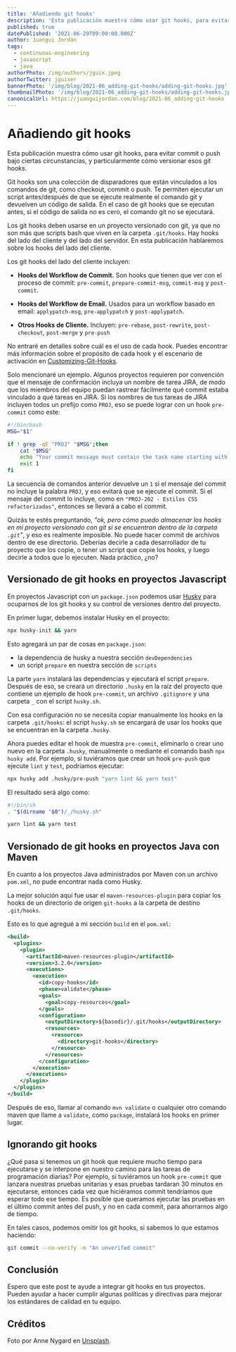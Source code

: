 ```yaml
---
title: 'Añadiendo git hooks'
description: 'Esta publicación muestra cómo usar git hooks, para evitar commit o push bajo ciertas circunstancias, y particularmente cómo versionar esos git hooks.'
published: true
datePublished: '2021-06-29T09:00:00.000Z'
author: Juangui Jordán
tags:
  - continuous-engineering
  - javascript
  - java
authorPhoto: /img/authors/jguix.jpeg
authorTwitter: jguixer
bannerPhoto: '/img/blog/2021-06_adding-git-hooks/adding-git-hooks.jpg'
thumbnailPhoto: '/img/blog/2021-06_adding-git-hooks/adding-git-hooks.jpg'
canonicalUrl: https://juanguijordan.com/blog/2021-06_adding-git-hooks
---
```


# Añadiendo git hooks

Esta publicación muestra cómo usar git hooks, para evitar commit o push bajo ciertas circunstancias, y particularmente cómo versionar esos git hooks.

Git hooks son una colección de disparadores que están vinculados a los comandos de git, como checkout, commit o push. Te permiten ejecutar un script antes/después de que se ejecute realmente el comando git y devuelven un código de salida. En el caso de git hooks que se ejecutan antes, si el código de salida no es cero, el comando git no se ejecutará.

Los git hooks deben usarse en un proyecto versionado con git, ya que no son más que scripts bash que viven en la carpeta `.git/hooks`. Hay hooks del lado del cliente y del lado del servidor. En esta publicación hablaremos sobre los hooks del lado del cliente.

Los git hooks del lado del cliente incluyen:

- **Hooks del Workflow de Commit.** Son hooks que tienen que ver con el proceso de commit: `pre-commit`, `prepare-commit-msg`, `commit-msg` y `post-commit`.

- **Hooks del Workflow de Email.** Usados para un workflow basado en email: `applypatch-msg`, `pre-applypatch` y `post-applypatch`.

- **Otros Hooks de Cliente.** Incluyen: `pre-rebase`, `post-rewrite`, `post-checkout`, `post-merge` y `pre-push`

No entraré en detalles sobre cuál es el uso de cada hook. Puedes encontrar más información sobre el propósito de cada hook y el escenario de activación en [Customizing-Git-Hooks](https://git-scm.com/book/en/v2/Customizing-Git-Git-Hooks).

Solo mencionaré un ejemplo. Algunos proyectos requieren por convención que el mensaje de confirmación incluya un nombre de tarea JIRA, de modo que los miembros del equipo puedan rastrear fácilmente qué commit estaba vinculado a qué tareas en JIRA. Si los nombres de tus tareas de JIRA incluyen todos un prefijo como `PROJ`, eso se puede lograr con un hook `pre-commit` como este:

```sh
#!/bin/bash
MSG="$1"

if ! grep -qE "PROJ" "$MSG";then
    cat "$MSG"
    echo "Your commit message must contain the task name starting with 'PROJ'"
    exit 1
fi
```

La secuencia de comandos anterior devuelve un `1` si el mensaje del commit no incluye la palabra `PROJ`, y eso evitará que se ejecute el commit. Si el mensaje del commit lo incluye, como en `"PROJ-202 - Estilos CSS refactorizados"`, entonces se llevará a cabo el commit.

Quizás te estés preguntando, _"ok, pero cómo puedo almacenar los hooks en mi proyecto versionado con git si se encuentran dentro de la carpeta `.git`"_, y eso es realmente imposible. No puede hacer commit de archivos dentro de ese directorio. Deberías decirle a cada desarrollador de tu proyecto que los copie, o tener un script que copie los hooks, y luego decirle a todos que lo ejecuten. Nada práctico, ¿no?

## Versionado de git hooks en proyectos Javascript

En proyectos Javascript con un `package.json` podemos usar [Husky](https://typicode.github.io/husky) para ocuparnos de los git hooks y su control de versiones dentro del proyecto.

En primer lugar, debemos instalar Husky en el proyecto:

```sh
npx husky-init && yarn
```

Esto agregará un par de cosas en `package.json`:

- la dependencia de husky a nuestra sección `devDependencies`
- un script `prepare` en nuestra sección de `scripts`

La parte `yarn` instalará las dependencias y ejecutará el script `prepare`. Después de eso, se creará un directorio `.husky` en la raíz del proyecto que contiene un ejemplo de hook `pre-commit`, un archivo `.gitignore` y una carpeta `_` con el script `husky.sh`.

Con esa configuración no se necesita copiar manualmente los hooks en la carpeta `.git/hooks`: el script `husky.sh` se encargará de usar los hooks que se encuentran en la carpeta `.husky`.

Ahora puedes editar el hook de muestra `pre-commit`, eliminarlo o crear uno nuevo en la carpeta `.husky`, manualmente o mediante el comando bash `npx husky add`. Por ejemplo, si tuviéramos que crear un hook `pre-push` que ejecute `lint` y `test`, podríamos ejecutar:

```sh
npx husky add .husky/pre-push "yarn lint && yarn test"
```

El resultado será algo como:

```sh
#!/bin/sh
. "$(dirname "$0")/_/husky.sh"

yarn lint && yarn test

```

## Versionado de git hooks en proyectos Java con Maven

En cuanto a los proyectos Java administrados por Maven con un archivo `pom.xml`, no pude encontrar nada como Husky.

La mejor solución aquí fue usar el `maven-resources-plugin` para copiar los hooks de un directorio de origen `git-hooks` a la carpeta de destino `.git/hooks`.

Esto es lo que agregué a mi sección `build` en el `pom.xml`:

```xml
<build>
  <plugins>
    <plugin>
      <artifactId>maven-resources-plugin</artifactId>
      <version>3.2.0</version>
      <executions>
        <execution>
          <id>copy-hooks</id>
          <phase>validate</phase>
          <goals>
            <goal>copy-resources</goal>
          </goals>
          <configuration>
            <outputDirectory>${basedir}/.git/hooks</outputDirectory>
            <resources>
              <resource>
                <directory>git-hooks</directory>
              </resource>
            </resources>
          </configuration>
        </execution>
      </executions>
    </plugin>
  </plugins>
</build>
```

Después de eso, llamar al comando `mvn validate` o cualquier otro comando maven que llame a `validate`, como `package`, instalará los hooks en primer lugar.

## Ignorando git hooks

¿Qué pasa si tenemos un git hook que requiere mucho tiempo para ejecutarse y se interpone en nuestro camino para las tareas de programación diarias? Por ejemplo, si tuviéramos un hook `pre-commit` que lanzara nuestras pruebas unitarias y esas pruebas tardaran 30 minutos en ejecutarse, entonces cada vez que hiciéramos commit tendríamos que esperar todo ese tiempo. Es posible que queramos ejecutar las pruebas en el último commit antes del push, y no en cada commit, para ahorrarnos algo de tiempo.

En tales casos, podemos omitir los git hooks, si sabemos lo que estamos haciendo:

```sh
git commit --no-verify -m "An unverifed commit"
```

## Conclusión

Espero que este post te ayude a integrar git hooks en tus proyectos. Pueden ayudar a hacer cumplir algunas políticas y directivas para mejorar los estándares de calidad en tu equipo.

## Créditos

Foto por Anne Nygard en [Unsplash](https://unsplash.com/).
